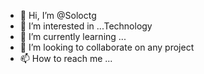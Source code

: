 - 👋 Hi, I’m @Soloctg
- 👀 I’m interested in ...Technology
- 🌱 I’m currently learning ...
- 💞️ I’m looking to collaborate on any project
- 📫 How to reach me ...

<!---
Soloctg/Soloctg is a ✨ special ✨ repository because its `README.md` (this file) appears on your GitHub profile.
You can click the Preview link to take a look at your changes.
--->
